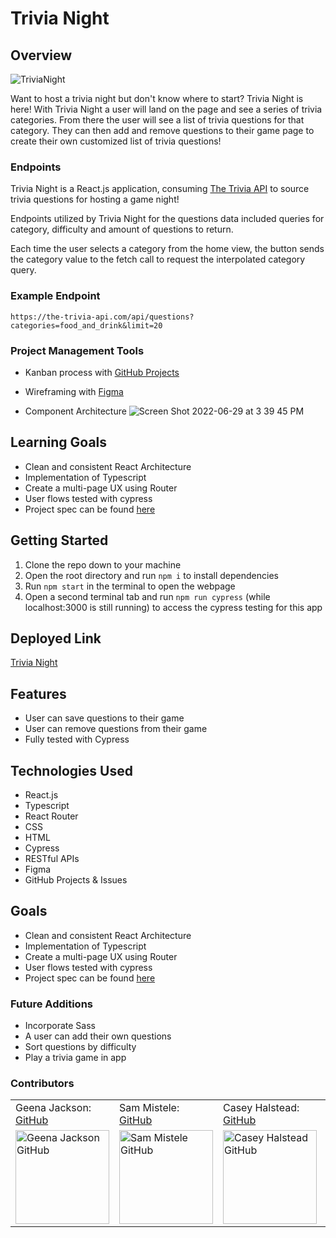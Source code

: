 # Trivia Night

## Overview

![TriviaNight](https://user-images.githubusercontent.com/91504411/173253653-5d1d73c1-7d03-4450-a0f3-3ee614caf00a.gif)

Want to host a trivia night but don't know where to start? Trivia Night is here! With Trivia Night a user will land on the page and see a series of trivia categories. From there the user will see a list of trivia questions for that category. They can then add and remove questions to their game page to create their own customized list of trivia questions!

### Endpoints

Trivia Night is a React.js application, consuming [The Trivia API](https://the-trivia-api.com/docs/) to source trivia questions for hosting a game night! 

Endpoints utilized by Trivia Night for the questions data included queries for category, difficulty and amount of questions to return. 

Each time the user selects a category from the home view, the button sends the category value to the fetch call to request the interpolated category query. 

### Example Endpoint

`https://the-trivia-api.com/api/questions?categories=food_and_drink&limit=20`

### Project Management Tools

- Kanban process with [GitHub Projects](https://github.com/chalstead16/trivia-night/projects/1)

- Wireframing with [Figma](https://www.figma.com/file/9MmFzIglKzplFHHwO0E7i0/Stretch-Tech---Trivia-Night?node-id=0%3A1)

- Component Architecture
![Screen Shot 2022-06-29 at 3 39 45 PM](https://user-images.githubusercontent.com/91504411/176540461-49d57188-83c9-4352-9855-df902dfa7214.png)


## Learning Goals

- Clean and consistent React Architecture
- Implementation of Typescript
- Create a multi-page UX using Router
- User flows tested with cypress
- Project spec can be found [here](https://frontend.turing.edu/projects/module-3/stretch.html)

## Getting Started

1. Clone the repo down to your machine
2. Open the root directory and run ```npm i``` to install dependencies
3. Run ```npm start``` in the terminal to open the webpage
4. Open a second terminal tab and run ```npm run cypress``` (while localhost:3000 is still running) to access the cypress testing for this app

## Deployed Link

[Trivia Night](https://trivia-nights2111.herokuapp.com/)

## Features
- User can save questions to their game
- User can remove questions from their game
- Fully tested with Cypress

## Technologies Used
- React.js
- Typescript
- React Router
- CSS
- HTML
- Cypress
- RESTful APIs
- Figma
- GitHub Projects & Issues

## Goals
- Clean and consistent React Architecture
- Implementation of Typescript
- Create a multi-page UX using Router
- User flows tested with cypress
- Project spec can be found [here](https://frontend.turing.edu/projects/module-3/stretch.html)

### Future Additions
- Incorporate Sass
- A user can add their own questions
- Sort questions by difficulty
- Play a trivia game in app

### Contributors
<table>
    <tr>
        <td> Geena Jackson: <a href="https://github.com/gjax78">GitHub</td>
        <td> Sam Mistele: <a href="https://github.com/SamusMist">GitHub</td>
        <td> Casey Halstead: <a href="https://github.com/chalstead16">GitHub</td>
        <td> Brenda Sotelo: <a href="https://github.com/BrendaSotel0">Github</td>
    </tr>
 <td><img src="https://user-images.githubusercontent.com/88151743/157297276-e9c007e9-7f50-4c62-902a-d454e50b5b3e.jpeg" alt="Geena Jackson GitHub"
 width="150" height="auto" /></td>
 <td><img src="https://avatars.githubusercontent.com/u/89484102?v=4g" alt="Sam Mistele GitHub"
 width="150" height="auto" /></td>
 <td><img src="https://avatars.githubusercontent.com/u/91504411?v=4" alt="Casey Halstead GitHub"
 width="150" height="auto" /></td>
 <td><img src="https://avatars.githubusercontent.com/u/89258056?v=4" alt="Brenda Sotelo GitHub"
 width="150" height="auto" /></td>
</table>

